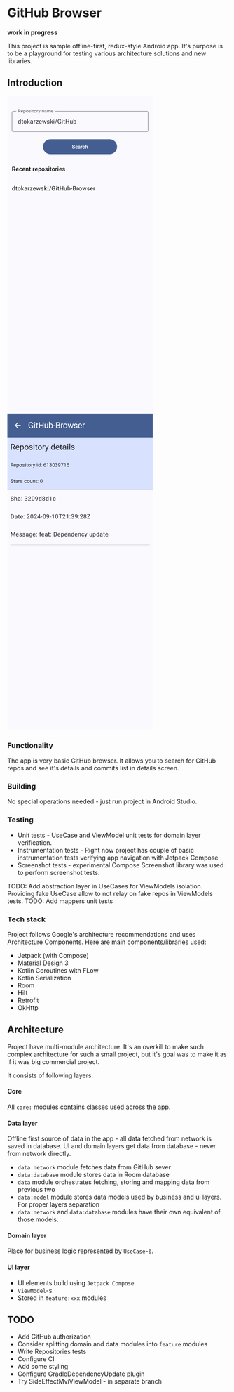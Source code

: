GitHub Browser
===========================================================
**work in progress**

This project is sample offline-first, redux-style Android app. It's purpose is to be a
playground for testing various architecture solutions and new libraries.

Introduction
-------------
![Search Screen](docs/images/SearchScreenPreview.png) ![Repo Screen](docs/images/RepoScreenPreview.png)

### Functionality
The app is very basic GitHub browser. It allows you to search for GitHub repos and see it's details
and commits list in details screen.

### Building
No special operations needed - just run project in Android Studio.

### Testing
* Unit tests - UseCase and ViewModel unit tests for domain layer verification.
* Instrumentation tests - Right now project has couple of basic instrumentation tests verifying app navigation with Jetpack Compose
* Screenshot tests - experimental Compose Screenshot library was used to perform screenshot tests.

TODO: Add abstraction layer in UseCases for ViewModels isolation. Providing fake UseCase allow to not relay on fake repos in ViewModels tests. 
TODO: Add mappers unit tests

### Tech stack
Project follows Google's architecture recommendations and uses Architecture Components. Here are main
components/libraries used:

* Jetpack (with Compose)
* Material Design 3
* Kotlin Coroutines with FLow
* Kotlin Serialization
* Room
* Hilt
* Retrofit
* OkHttp

## Architecture
Project have multi-module architecture. It's an overkill to make such complex architecture for such
a small project, but it's goal was to make it as if it was big commercial project.

It consists of following layers:

#### Core
All `core:` modules contains classes used across the app.

#### Data layer
Offline first source of data in the app - all data fetched from network is saved in database. UI and
domain layers get data from database - never from network directly.

* `data:network` module fetches data from GitHub sever
* `data:database` module stores data in Room database
* `data` module orchestrates fetching, storing and mapping data from previous two
* `data:model` module stores data models used by business and ui layers. For proper layers separation 
* `data:network` and `data:database` modules have their own equivalent of those models.

#### Domain layer
Place for business logic represented by `UseCase`-s.

#### UI layer
* UI elements build using `Jetpack Compose`
* `ViewModel`-s
* Stored in `feature:xxx` modules

## TODO
* Add GitHub authorization
* Consider splitting domain and data modules into `feature` modules
* Write Repositories tests
* Configure CI
* Add some styling
* Configure GradleDependencyUpdate plugin
* Try SideEffectMviViewModel - in separate branch